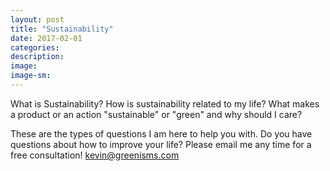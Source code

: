 ```yaml
---
layout: post
title: "Sustainability"
date: 2017-02-01
categories:
description: 
image: 
image-sm: 
---
```


What is Sustainability? How is sustainability related to my life? What makes a product or an action "sustainable" or "green" and why should I care?

These are the types of questions I am here to help you with. Do you have questions about how to improve your life? Please email me any time for a free consultation! kevin@greenisms.com


